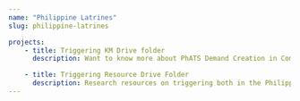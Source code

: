 ```yaml
---
name: "Philippine Latrines"
slug: philippine-latrines

projects: 
    - title: Triggering KM Drive folder
      description: Want to know more about PhATS Demand Creation in Communities? Check out the latest Knowledge Management Pieces!

    - title: Triggering Resource Drive Folder
      description: Research resources on triggering both in the Philippines and around the world can be found here.
---
```

